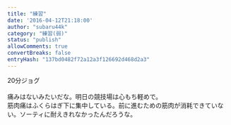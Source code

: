 ```yaml
---
title: "練習"
date: '2016-04-12T21:18:00'
author: "subaru44k"
category: "練習(弱)"
status: "publish"
allowComments: true
convertBreaks: false
entryHash: "137bd0482f72a12a3f126692d468d2a3"
---
```

20分ジョグ<br>
<br>
痛みはないみたいだな。明日の競技場は心もち軽めで。<br>
筋肉痛はふくらはぎ下に集中している。前に進むための筋肉が消耗できていない。ソーティに耐えきれなかったんだろうな。
